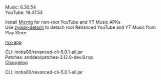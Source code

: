 Music: 8.30.54  
YouTube: 19.47.53  

Install [Microg](https://github.com/ReVanced/GmsCore/releases) for non-root YouTube and YT Music APKs  
Use [zygisk-detach](https://github.com/j-hc/zygisk-detach) to detach root ReVanced YouTube and YT Music from Play Store  

[rvx-app](https://github.com/cvnertnc/rvx-app)
  
CLI: inotia00/revanced-cli-5.0.1-all.jar  
Patches: anddea/patches-3.12.0-dev.8.rvp  
[Changelog](https://github.com/anddea/revanced-patches/releases/tag/v3.12.0-dev.8)

CLI: inotia00/revanced-cli-5.0.1-all.jar    
